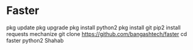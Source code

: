 # Faster
pkg update 
pkg upgrade 
pkg install python2 
pkg install git
 pip2 install requests mechanize 
 git clone https://github.com/bangashtech/faster
 cd faster 
 python2 Shahab 
